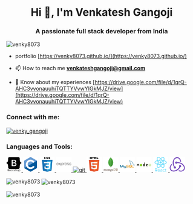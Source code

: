 <h1 align="center">Hi 👋, I'm Venkatesh Gangoji</h1>
<h3 align="center">A passionate full stack developer from India</h3>

<p align="left"> <img src="https://komarev.com/ghpvc/?username=venky8073&label=Profile%20views&color=0e75b6&style=flat" alt="venky8073" /> </p>

- portfolio [https://venky8073.github.io/](https://venky8073.github.io/)

- 📫 How to reach me **venkateshgangoji@gmail.com**

- 📄 Know about my experiences [https://drive.google.com/file/d/1qrQ-AHC3vvonauuhiTQTTYVvwYIGkMJZ/view](https://drive.google.com/file/d/1qrQ-AHC3vvonauuhiTQTTYVvwYIGkMJZ/view)

<h3 align="left">Connect with me:</h3>
<p align="left">
<a href="https://instagram.com/venky_gangoji" target="blank"><img align="center" src="https://raw.githubusercontent.com/rahuldkjain/github-profile-readme-generator/master/src/images/icons/Social/instagram.svg" alt="venky_gangoji" height="30" width="40" /></a>
</p>

<h3 align="left">Languages and Tools:</h3>
<p align="left"> <a href="https://getbootstrap.com" target="_blank" rel="noreferrer"> <img src="https://raw.githubusercontent.com/devicons/devicon/master/icons/bootstrap/bootstrap-plain-wordmark.svg" alt="bootstrap" width="40" height="40"/> </a> <a href="https://www.cprogramming.com/" target="_blank" rel="noreferrer"> <img src="https://raw.githubusercontent.com/devicons/devicon/master/icons/c/c-original.svg" alt="c" width="40" height="40"/> </a> <a href="https://www.w3schools.com/css/" target="_blank" rel="noreferrer"> <img src="https://raw.githubusercontent.com/devicons/devicon/master/icons/css3/css3-original-wordmark.svg" alt="css3" width="40" height="40"/> </a> <a href="https://expressjs.com" target="_blank" rel="noreferrer"> <img src="https://raw.githubusercontent.com/devicons/devicon/master/icons/express/express-original-wordmark.svg" alt="express" width="40" height="40"/> </a> <a href="https://git-scm.com/" target="_blank" rel="noreferrer"> <img src="https://www.vectorlogo.zone/logos/git-scm/git-scm-icon.svg" alt="git" width="40" height="40"/> </a> <a href="https://www.w3.org/html/" target="_blank" rel="noreferrer"> <img src="https://raw.githubusercontent.com/devicons/devicon/master/icons/html5/html5-original-wordmark.svg" alt="html5" width="40" height="40"/> </a> <a href="https://www.mongodb.com/" target="_blank" rel="noreferrer"> <img src="https://raw.githubusercontent.com/devicons/devicon/master/icons/mongodb/mongodb-original-wordmark.svg" alt="mongodb" width="40" height="40"/> </a> <a href="https://www.mysql.com/" target="_blank" rel="noreferrer"> <img src="https://raw.githubusercontent.com/devicons/devicon/master/icons/mysql/mysql-original-wordmark.svg" alt="mysql" width="40" height="40"/> </a> <a href="https://nodejs.org" target="_blank" rel="noreferrer"> <img src="https://raw.githubusercontent.com/devicons/devicon/master/icons/nodejs/nodejs-original-wordmark.svg" alt="nodejs" width="40" height="40"/> </a> <a href="https://reactjs.org/" target="_blank" rel="noreferrer"> <img src="https://raw.githubusercontent.com/devicons/devicon/master/icons/react/react-original-wordmark.svg" alt="react" width="40" height="40"/> </a> <a href="https://redux.js.org" target="_blank" rel="noreferrer"> <img src="https://raw.githubusercontent.com/devicons/devicon/master/icons/redux/redux-original.svg" alt="redux" width="40" height="40"/> </a> </p>

<p><img align="left" src="https://github-readme-stats.vercel.app/api/top-langs?username=venky8073&show_icons=true&locale=en&layout=compact" alt="venky8073" /></p>

<p>&nbsp;<img align="center" src="https://github-readme-stats.vercel.app/api?username=venky8073&show_icons=true&locale=en" alt="venky8073" /></p>

<p><img align="center" src="https://github-readme-streak-stats.herokuapp.com/?user=venky8073&" alt="venky8073" /></p>
